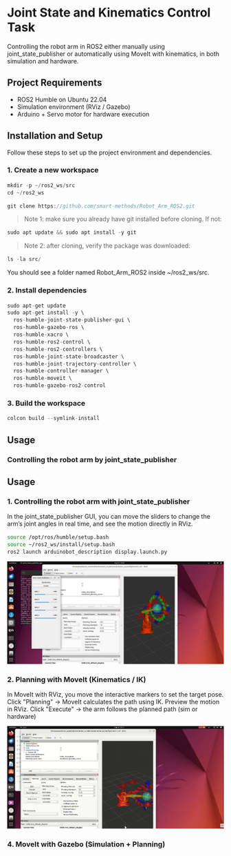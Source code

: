 # Joint State and Kinematics Control Task

Controlling the robot arm in ROS2 either manually using joint_state_publisher or automatically using MoveIt with kinematics, in both simulation and hardware.

## Project Requirements

- ROS2 Humble on Ubuntu 22.04
- Simulation environment (RViz / Gazebo)
- Arduino + Servo motor for hardware execution

## Installation and Setup
Follow these steps to set up the project environment and dependencies.

### 1. Create a new workspace
```cpp
mkdir -p ~/ros2_ws/src
cd ~/ros2_ws
```

```cpp
git clone https://github.com/smart-methods/Robot_Arm_ROS2.git
```
> Note 1: make sure you already have git installed before cloning. If not:
```cpp
sudo apt update && sudo apt install -y git
```
> Note 2: after cloning, verify the package was downloaded:
```cpp
ls -la src/
```
You should see a folder named Robot_Arm_ROS2 inside ~/ros2_ws/src.

### 2. Install dependencies
```cpp
sudo apt-get update
sudo apt-get install -y \
  ros-humble-joint-state-publisher-gui \
  ros-humble-gazebo-ros \
  ros-humble-xacro \
  ros-humble-ros2-control \
  ros-humble-ros2-controllers \
  ros-humble-joint-state-broadcaster \
  ros-humble-joint-trajectory-controller \
  ros-humble-controller-manager \
  ros-humble-moveit \
  ros-humble-gazebo-ros2-control
```

### 3. Build the workspace
```cpp
colcon build --symlink-install
```

## Usage
### Controlling the robot arm by joint_state_publisher
## Usage

### 1. Controlling the robot arm with joint_state_publisher
In the joint_state_publisher GUI, you can move the sliders to change the arm’s joint angles in real time, and see the motion directly in RViz.

```bash
source /opt/ros/humble/setup.bash
source ~/ros2_ws/install/setup.bash
ros2 launch arduinobot_description display.launch.py
```
![joint_state_publisher](joint_state_publisher.jpg)


### 2. Planning with MoveIt (Kinematics / IK)
In MoveIt with RViz, you move the interactive markers to set the target pose.
Click "Planning" → MoveIt calculates the path using IK.
Preview the motion in RViz.
Click "Execute" → the arm follows the planned path (sim or hardware)

![plan](plan.gif)

### 4. MoveIt with Gazebo (Simulation + Planning)
